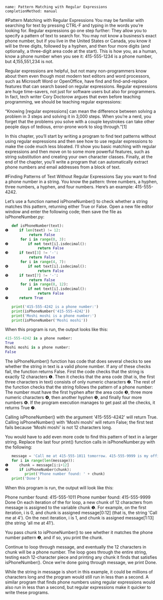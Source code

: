 ```ngMeta
name: Pattern Matching with Regular Expressions
completionMethod: manual
```

#Pattern Matching with Regular Expressions
You may be familiar with searching for text by pressing CTRL-F and typing in the words you’re looking for. Regular expressions go one step further: They allow you to specify a pattern of text to search for. You may not know a business’s exact phone number, but if you live in the United States or Canada, you know it will be three digits, followed by a hyphen, and then four more digits (and optionally, a three-digit area code at the start). This is how you, as a human, know a phone number when you see it: 415-555-1234 is a phone number, but 4,155,551,234 is not.

Regular expressions are helpful, but not many non-programmers know about them even though most modern text editors and word processors, such as Microsoft Word or OpenOffice, have find and find-and-replace features that can search based on regular expressions. Regular expressions are huge time-savers, not just for software users but also for programmers. In fact, tech writer Cory Doctorow argues that even before teaching programming, we should be teaching regular expressions:

“Knowing [regular expressions] can mean the difference between solving a problem in 3 steps and solving it in 3,000 steps. When you’re a nerd, you forget that the problems you solve with a couple keystrokes can take other people days of tedious, error-prone work to slog through.”[1]

In this chapter, you’ll start by writing a program to find text patterns without using regular expressions and then see how to use regular expressions to make the code much less bloated. I’ll show you basic matching with regular expressions and then move on to some more powerful features, such as string substitution and creating your own character classes. Finally, at the end of the chapter, you’ll write a program that can automatically extract phone numbers and email addresses from a block of text.

#Finding Patterns of Text Without Regular Expressions
Say you want to find a phone number in a string. You know the pattern: three numbers, a hyphen, three numbers, a hyphen, and four numbers. Here’s an example: 415-555-4242.

Let’s use a function named isPhoneNumber() to check whether a string matches this pattern, returning either True or False. Open a new file editor window and enter the following code; then save the file as isPhoneNumber.py:

```python
   def isPhoneNumber(text):
❶     if len(text) != 12:
           return False
       for i in range(0, 3):
❷         if not text[i].isdecimal():
               return False
❸     if text[3] != '-':
           return False
       for i in range(4, 7):
❹         if not text[i].isdecimal():
               return False
❺     if text[7] != '-':
           return False
       for i in range(8, 12):
❻         if not text[i].isdecimal():
               return False
❼     return True

   print('415-555-4242 is a phone number:')
   print(isPhoneNumber('415-555-4242'))
   print('Moshi moshi is a phone number:')
   print(isPhoneNumber('Moshi moshi'))
```
When this program is run, the output looks like this:

```python
415-555-4242 is a phone number:
True
Moshi moshi is a phone number:
False
```
The isPhoneNumber() function has code that does several checks to see whether the string in text is a valid phone number. If any of these checks fail, the function returns False. First the code checks that the string is exactly 12 characters ❶. Then it checks that the area code (that is, the first three characters in text) consists of only numeric characters ❷. The rest of the function checks that the string follows the pattern of a phone number: The number must have the first hyphen after the area code ❸, three more numeric characters ❹, then another hyphen ❺, and finally four more numbers ❻. If the program execution manages to get past all the checks, it returns True ❼.

Calling isPhoneNumber() with the argument '415-555-4242' will return True. Calling isPhoneNumber() with 'Moshi moshi' will return False; the first test fails because 'Moshi moshi' is not 12 characters long.

You would have to add even more code to find this pattern of text in a larger string. Replace the last four print() function calls in isPhoneNumber.py with the following:

```python
   message = 'Call me at 415-555-1011 tomorrow. 415-555-9999 is my office.'
   for i in range(len(message)):
❶     chunk = message[i:i+12]
❷     if isPhoneNumber(chunk):
         print('Phone number found: ' + chunk)
   print('Done')
```
When this program is run, the output will look like this:


Phone number found: 415-555-1011
Phone number found: 415-555-9999
Done
On each iteration of the for loop, a new chunk of 12 characters from message is assigned to the variable chunk ❶. For example, on the first iteration, i is 0, and chunk is assigned message[0:12] (that is, the string 'Call me at 4'). On the next iteration, i is 1, and chunk is assigned message[1:13] (the string 'all me at 41').

You pass chunk to isPhoneNumber() to see whether it matches the phone number pattern ❷, and if so, you print the chunk.

Continue to loop through message, and eventually the 12 characters in chunk will be a phone number. The loop goes through the entire string, testing each 12-character piece and printing any chunk it finds that satisfies isPhoneNumber(). Once we’re done going through message, we print Done.

While the string in message is short in this example, it could be millions of characters long and the program would still run in less than a second. A similar program that finds phone numbers using regular expressions would also run in less than a second, but regular expressions make it quicker to write these programs.


